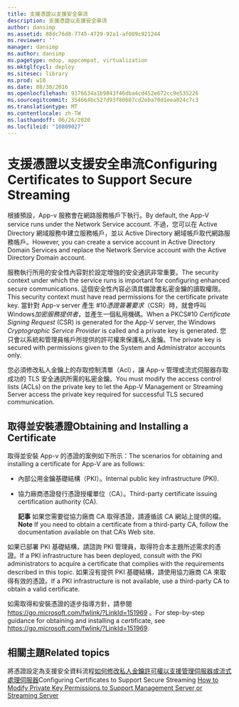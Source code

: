 ```yaml
---
title: 支援憑證以支援安全串流
description: 支援憑證以支援安全串流
author: dansimp
ms.assetid: 88dc76d8-7745-4729-92a1-af089c921244
ms.reviewer: ''
manager: dansimp
ms.author: dansimp
ms.pagetype: mdop, appcompat, virtualization
ms.mktglfcycl: deploy
ms.sitesec: library
ms.prod: w10
ms.date: 08/30/2016
ms.openlocfilehash: 9376634a1b9843f46dba4cd452e672cc9e535226
ms.sourcegitcommit: 354664bc527d93f80687cd2eba70d1eea024c7c3
ms.translationtype: MT
ms.contentlocale: zh-TW
ms.lasthandoff: 06/26/2020
ms.locfileid: "10809027"
---
```

# <span data-ttu-id="376ab-103">支援憑證以支援安全串流</span><span class="sxs-lookup"><span data-stu-id="376ab-103">Configuring Certificates to Support Secure Streaming</span></span>


<span data-ttu-id="376ab-104">根據預設，App-v 服務會在網路服務帳戶下執行。</span><span class="sxs-lookup"><span data-stu-id="376ab-104">By default, the App-V service runs under the Network Service account.</span></span> <span data-ttu-id="376ab-105">不過，您可以在 Active Directory 網域服務中建立服務帳戶，並以 Active Directory 網域帳戶取代網路服務帳戶。</span><span class="sxs-lookup"><span data-stu-id="376ab-105">However, you can create a service account in Active Directory Domain Services and replace the Network Service account with the Active Directory Domain account.</span></span>

<span data-ttu-id="376ab-106">服務執行所用的安全性內容對於設定增強的安全通訊非常重要。</span><span class="sxs-lookup"><span data-stu-id="376ab-106">The security context under which the service runs is important for configuring enhanced secure communications.</span></span> <span data-ttu-id="376ab-107">這個安全性內容必須具備證書私密金鑰的讀取權限。</span><span class="sxs-lookup"><span data-stu-id="376ab-107">This security context must have read permissions for the certificate private key.</span></span> <span data-ttu-id="376ab-108">當針對 App-v server 產生 #10*憑證簽署要求*（CSR）時，就會呼叫 Windows*加密服務提供者*，並產生一個私用機碼。</span><span class="sxs-lookup"><span data-stu-id="376ab-108">When a PKCS\#10 *Certificate Signing Request* (CSR) is generated for the App-V server, the Windows *Cryptographic Service Provider* is called and a private key is generated.</span></span> <span data-ttu-id="376ab-109">您只會以系統和管理員帳戶所提供的許可權來保護私人金鑰。</span><span class="sxs-lookup"><span data-stu-id="376ab-109">The private key is secured with permissions given to the System and Administrator accounts only.</span></span>

<span data-ttu-id="376ab-110">您必須修改私人金鑰上的存取控制清單（Acl），讓 App-v 管理或流式伺服器存取成功的 TLS 安全通訊所需的私密金鑰。</span><span class="sxs-lookup"><span data-stu-id="376ab-110">You must modify the access control lists (ACLs) on the private key to let the App-V Management or Streaming Server access the private key required for successful TLS secured communication.</span></span>

## <span data-ttu-id="376ab-111">取得並安裝憑證</span><span class="sxs-lookup"><span data-stu-id="376ab-111">Obtaining and Installing a Certificate</span></span>


<span data-ttu-id="376ab-112">取得並安裝 App-v 的憑證的案例如下所示：</span><span class="sxs-lookup"><span data-stu-id="376ab-112">The scenarios for obtaining and installing a certificate for App-V are as follows:</span></span>

-   <span data-ttu-id="376ab-113">內部公用金鑰基礎結構（PKI）。</span><span class="sxs-lookup"><span data-stu-id="376ab-113">Internal public key infrastructure (PKI).</span></span>

-   <span data-ttu-id="376ab-114">協力廠商憑證發行憑證授權單位（CA）。</span><span class="sxs-lookup"><span data-stu-id="376ab-114">Third-party certificate issuing certification authority (CA).</span></span>

    <span data-ttu-id="376ab-115">**記事** 如果您需要從協力廠商 CA 取得憑證，請遵循該 CA 網站上提供的檔。</span><span class="sxs-lookup"><span data-stu-id="376ab-115">**Note** If you need to obtain a certificate from a third-party CA, follow the documentation available on that CA’s Web site.</span></span>

     

<span data-ttu-id="376ab-116">如果已部署 PKI 基礎結構，請諮詢 PKI 管理員，取得符合本主題所述需求的憑證。</span><span class="sxs-lookup"><span data-stu-id="376ab-116">If a PKI infrastructure has been deployed, consult with the PKI administrators to acquire a certificate that complies with the requirements described in this topic.</span></span> <span data-ttu-id="376ab-117">如果沒有提供 PKI 基礎結構，請使用協力廠商 CA 來取得有效的憑證。</span><span class="sxs-lookup"><span data-stu-id="376ab-117">If a PKI infrastructure is not available, use a third-party CA to obtain a valid certificate.</span></span>

<span data-ttu-id="376ab-118">如需取得和安裝憑證的逐步指導方針，請參閱 <https://go.microsoft.com/fwlink/?LinkId=151969> 。</span><span class="sxs-lookup"><span data-stu-id="376ab-118">For step-by-step guidance for obtaining and installing a certificate, see <https://go.microsoft.com/fwlink/?LinkId=151969>.</span></span>

## <span data-ttu-id="376ab-119">相關主題</span><span class="sxs-lookup"><span data-stu-id="376ab-119">Related topics</span></span>


<span data-ttu-id="376ab-120">將憑證設定為支援安全資料流程[如何修改私人金鑰許可權以支援管理伺服器或流式處理伺服器](how-to-modify-private-key-permissions-to-support-management-server-or-streaming-server.md)</span><span class="sxs-lookup"><span data-stu-id="376ab-120">Configuring Certificates to Support Secure Streaming [How to Modify Private Key Permissions to Support Management Server or Streaming Server](how-to-modify-private-key-permissions-to-support-management-server-or-streaming-server.md)</span></span>

 

 





